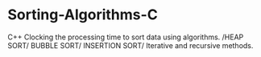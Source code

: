 


# Sorting-Algorithms-C
C++  Clocking the processing time to sort data using algorithms. /HEAP SORT/ BUBBLE SORT/ INSERTION SORT/ Iterative and recursive methods.


